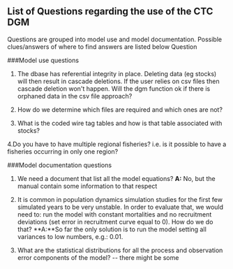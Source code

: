 
## List of Questions regarding the use of the CTC DGM

Questions are grouped into model use and model documentation. Possible clues/answers of where to find answers are listed below Question

###Model use questions

1. The dbase has referential integrity in place. Deleting data (eg stocks) will then result in cascade deletions. If the user relies on csv files then cascade deletion won't happen. Will the dgm function ok if there is orphaned data in the csv file approach?


2. How do we determine which files are required and which ones are not?

3. What is the coded wire tag tables and how is that table associated with stocks?

4.Do you have to have multiple regional fisheries? i.e. is it possible to have a fisheries occurring in only one region?

###Model documentation questions

1. We need a document that list all the model equations?
**A:** No, but the manual contain some information to that respect


2. It is common in population dynamics simulation studies for the first few simulated years to be very unstable.  In order to evaluate that, we would need to: run the model with constant mortalities and no recruitment deviations (set error in recruitment curve equal to 0). How do we do that?
**A:**So far the only solution is to run the model setting all variances to low numbers, e.g.: 0.01.


3. What are the statistical distributions for all the process and observation error components of the model? -- there might be some 




